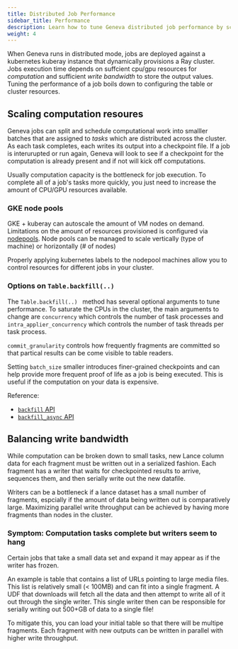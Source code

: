 ```yaml
---
title: Distributed Job Performance
sidebar_title: Performance
description: Learn how to tune Geneva distributed job performance by scaling compute resources and balancing write bandwidth.
weight: 4
---
```


When Geneva runs in distributed mode, jobs are deployed against a kubernetes kuberay instance that dynamically provisions a Ray cluster.  Jobs execution time depends on suffcient cpu/gpu resources for *computation* and sufficient *write bandwidth* to store the output values.  Tuning the performance of a job boils down to configuring the table or cluster resources.

## Scaling computation resoures

Geneva jobs can split and schedule computational work into smalller batches that are assigned to *tasks* which are distributed across the cluster.  As each task completes, each writes its output into a checkpoint file.  If a job is interurupted or run again, Geneva will look to see if a checkpoint for the computation is already present and if not will kick off computations.  

Usually computation capacity is the bottleneck for job execution.  To complete all of a job's tasks more quickly, you just need to increase the amount of CPU/GPU resources available.

### GKE node pools

GKE + kuberay can autoscale the amount of VM nodes on demand.  Limitations on the amount of resources provisioned is configured via [nodepools](https://cloud.google.com/kubernetes-engine/docs/how-to/node-pools#scale-node-pool).  Node pools can be managed to scale vertically (type of machine) or horizontally (# of nodes)

Properly applying kubernetes labels to the nodepool machines allow you to control resources for different jobs in your cluster.


### Options on `Table.backfill(..)`

The `Table.backfill(..) ` method has several optional arguments to tune performance.  To saturate the CPUs in the cluster, the main arguments to change are `concurrency` which controls the number of task processes and `intra_applier_concurrency` which controls the number of task threads per task process.

`commit_granularity` controls how frequently fragments are committed so that partical results can be come visible to table readers.  

Setting `batch_size` smaller introduces finer-grained checkpoints and can help provide more frequent proof of life as a job is being executed.  This is useful if the computation on your data is expensive.

Reference:
* [`backfill` API](https://lancedb.github.io/geneva/api/table/#geneva.table.Table.backfill)
* [`backfill_async` API](https://lancedb.github.io/geneva/api/table/#geneva.table.Table.backfill_async)

## Balancing write bandwidth

While computation can be broken down to small tasks, new Lance column data for each fragment must be written out in a serialized fashion.  Each fragment has a writer that waits for checkpointed results to arrive, sequences them, and then serially write out the new datafile.  

Writers can be a bottleneck if a lance dataset has a small number of fragments, espcially if the amount of data being written out is comparatively large.  Maximizing parallel write throughput can be achieved by having more fragments than nodes in the cluster. 

### Symptom: Computation tasks complete but writers seem to hang

Certain jobs that take a small data set and expand it may appear as if the writer has frozen.  

An example is table that contains a list of URLs pointing to large media files.  This list is relatively small (&lt; 100MB) and can fit into a single fragment.  A UDF that downloads will fetch all the data and then attempt to write all of it out through the single writer.  This single writer then can be responsible for serially writing out 500+GB of data to a single file!

To mitigate this, you can load your initial table so that there will be multipe fragments.  Each fragment with new outputs can be written in parallel with higher write throughput.